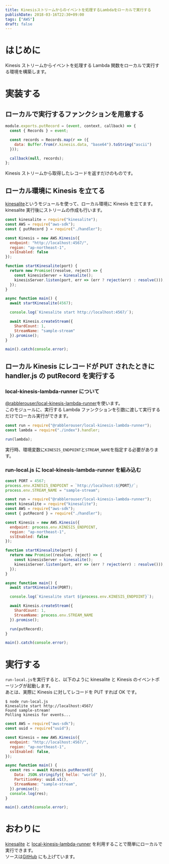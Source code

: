 ```yaml
---
title: Kinesisストリームからのイベントを処理するLambdaをローカルで実行する
publishDate: 2018-03-16T22:30+09:00
tags: ["AWS"]
draft: false
---
```


# はじめに

Kinesis ストリームからイベントを処理する Lambda 関数をローカルで実行する環境を構築します。

# 実装する

## ローカルで実行するファンクションを用意する

```javascript:handler.js
module.exports.putRecord = (event, context, callback) => {
  const { Records } = event;

  const records = Records.map(r => ({
    data: Buffer.from(r.kinesis.data, "base64").toString("ascii")
  }));

  callback(null, records);
};
```

Kinesis ストリームから取得したレコードを返すだけのものです。

## ローカル環境に Kinesis を立てる

[kinesalite](https://github.com/mhart/kinesalite)というモジュールを使って、ローカル環境に Kinesis を立てます。  
kinesalite 実行後にストリームの作成も行います。

```javascript:run-local.js
const kinesalite = require("kinesalite");
const AWS = require("aws-sdk");
const { putRecord } = require("./handler");

const Kinesis = new AWS.Kinesis({
  endpoint: "http://localhost:4567/",
  region: "ap-northeast-1",
  sslEnabled: false
});

function startKinesalite(port) {
  return new Promise((resolve, reject) => {
    const kinesisServer = kinesalite();
    kinesisServer.listen(port, err => (err ? reject(err) : resolve()));
  });
}

async function main() {
  await startKinesalite(4567);

  console.log(`Kinesalite start http://localhost:4567/`);

  await Kinesis.createStream({
    ShardCount: 1,
    StreamName: "sample-stream"
  }).promise();
}

main().catch(console.error);
```

## ローカル Kinesis にレコードが PUT されたときに handler.js の putRecord を実行する

### local-kinesis-lambda-runner について

[@rabblerouser/local-kinesis-lambda-runner](https://github.com/rabblerouser/local-kinesis-lambda-runner)を使います。  
このモジュールに、実行する Lambda ファンクションを引数に渡して実行するだけでローカル実行ができます。

```javascript
const run = require("@rabblerouser/local-kinesis-lambda-runner");
const lambda = require("./index").handler;

run(lambda);
```

実行時、環境変数に`KINESIS_ENDPOINT`と`STREAM_NAME`を指定する必要があります。

### run-local.js に local-kinesis-lambda-runner を組み込む

```javascript:run-local.js
const PORT = 4567;
process.env.KINESIS_ENDPOINT = `http://localhost:${PORT}/`;
process.env.STREAM_NAME = "sample-stream";

const run = require("@rabblerouser/local-kinesis-lambda-runner");
const kinesalite = require("kinesalite");
const AWS = require("aws-sdk");
const { putRecord } = require("./handler");

const Kinesis = new AWS.Kinesis({
  endpoint: process.env.KINESIS_ENDPOINT,
  region: "ap-northeast-1",
  sslEnabled: false
});

function startKinesalite(port) {
  return new Promise((resolve, reject) => {
    const kinesisServer = kinesalite();
    kinesisServer.listen(port, err => (err ? reject(err) : resolve()));
  });
}

async function main() {
  await startKinesalite(PORT);

  console.log(`Kinesalite start ${process.env.KINESIS_ENDPOINT}`);

  await Kinesis.createStream({
    ShardCount: 1,
    StreamName: process.env.STREAM_NAME
  }).promise();

  run(putRecord);
}

main().catch(console.error);
```

# 実行する

`run-local.js`を実行すると、以下のように kinesalite と Kinesis のイベントポーリングが起動します。  
あとは、実際に Kinesis に対してレコードを PUT すれば OK です。

```
$ node run-local.js
Kinesalite start http://localhost:4567/
Found sample-stream!
Polling kinesis for events...
```

```javascript
const AWS = require("aws-sdk");
const uuid = require("uuid");

const Kinesis = new AWS.Kinesis({
  endpoint: "http://localhost:4567/",
  region: "ap-northeast-1",
  sslEnabled: false,
});

async function main() {
  const res = await Kinesis.putRecord({
    Data: JSON.stringify({ hello: "world" }),
    PartitionKey: uuid.v1(),
    StreamName: "sample-stream",
  }).promise();
  console.log(res);
}

main().catch(console.error);
```

# おわりに

[kinesalite](https://github.com/mhart/kinesalite) と [local-kinesis-lambda-runner](https://github.com/rabblerouser/local-kinesis-lambda-runner) を利用することで簡単にローカルで実行できます。  
ソースは[GitHub](https://github.com/70-10/sandbox/tree/master/node/serverless/kinesis-offline-sample) にも上げています。
